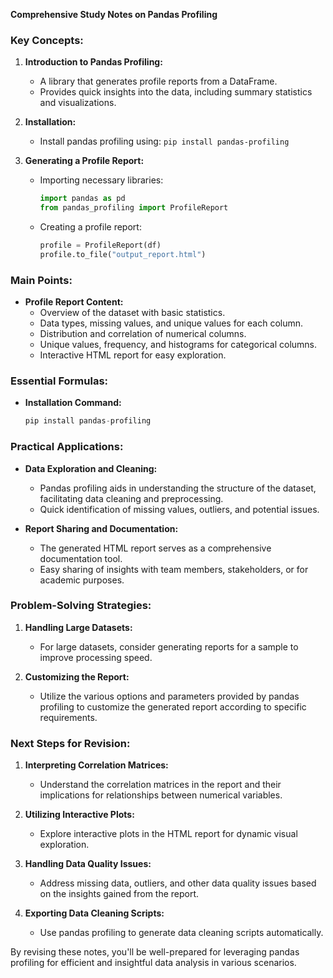 **Comprehensive Study Notes on Pandas Profiling**

### Key Concepts:
1. **Introduction to Pandas Profiling:**
   - A library that generates profile reports from a DataFrame.
   - Provides quick insights into the data, including summary statistics and visualizations.

2. **Installation:**
   - Install pandas profiling using: `pip install pandas-profiling`

3. **Generating a Profile Report:**
   - Importing necessary libraries:
     ```python
     import pandas as pd
     from pandas_profiling import ProfileReport
     ```
   - Creating a profile report:
     ```python
     profile = ProfileReport(df)
     profile.to_file("output_report.html")
     ```

### Main Points:
- **Profile Report Content:**
  - Overview of the dataset with basic statistics.
  - Data types, missing values, and unique values for each column.
  - Distribution and correlation of numerical columns.
  - Unique values, frequency, and histograms for categorical columns.
  - Interactive HTML report for easy exploration.

### Essential Formulas:
- **Installation Command:**
  ```python
  pip install pandas-profiling
  ```

### Practical Applications:
- **Data Exploration and Cleaning:**
  - Pandas profiling aids in understanding the structure of the dataset, facilitating data cleaning and preprocessing.
  - Quick identification of missing values, outliers, and potential issues.

- **Report Sharing and Documentation:**
  - The generated HTML report serves as a comprehensive documentation tool.
  - Easy sharing of insights with team members, stakeholders, or for academic purposes.

### Problem-Solving Strategies:
1. **Handling Large Datasets:**
   - For large datasets, consider generating reports for a sample to improve processing speed.

2. **Customizing the Report:**
   - Utilize the various options and parameters provided by pandas profiling to customize the generated report according to specific requirements.

### Next Steps for Revision:
1. **Interpreting Correlation Matrices:**
   - Understand the correlation matrices in the report and their implications for relationships between numerical variables.

2. **Utilizing Interactive Plots:**
   - Explore interactive plots in the HTML report for dynamic visual exploration.

3. **Handling Data Quality Issues:**
   - Address missing data, outliers, and other data quality issues based on the insights gained from the report.

4. **Exporting Data Cleaning Scripts:**
   - Use pandas profiling to generate data cleaning scripts automatically.

By revising these notes, you'll be well-prepared for leveraging pandas profiling for efficient and insightful data analysis in various scenarios.